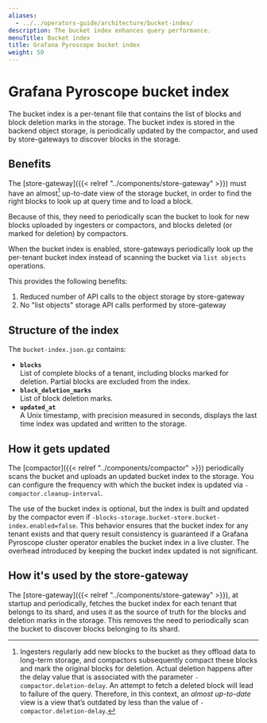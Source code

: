 ```yaml
---
aliases:
  - ../../operators-guide/architecture/bucket-index/
description: The bucket index enhances query performance.
menuTitle: Bucket index
title: Grafana Pyroscope bucket index
weight: 50
---
```


# Grafana Pyroscope bucket index

The bucket index is a per-tenant file that contains the list of blocks and block deletion marks in the storage. The bucket index is stored in the backend object storage, is periodically updated by the compactor, and used by store-gateways to discover blocks in the storage.

## Benefits

The [store-gateway]({{< relref "../components/store-gateway" >}}) must have an almost[^1] up-to-date view of the storage bucket, in order to find the right blocks to look up at query time and to load a block.

Because of this, they need to periodically scan the bucket to look for new blocks uploaded by ingesters or compactors, and blocks deleted (or marked for deletion) by compactors.

When the bucket index is enabled, store-gateways periodically look up the per-tenant bucket index instead of scanning the bucket via `list objects` operations.

This provides the following benefits:

1. Reduced number of API calls to the object storage by store-gateway
1. No "list objects" storage API calls performed by store-gateway

## Structure of the index

The `bucket-index.json.gz` contains:

- **`blocks`**<br />
  List of complete blocks of a tenant, including blocks marked for deletion. Partial blocks are excluded from the index.
- **`block_deletion_marks`**<br />
  List of block deletion marks.
- **`updated_at`**<br />
  A Unix timestamp, with precision measured in seconds, displays the last time index was updated and written to the storage.

## How it gets updated

The [compactor]({{< relref "../components/compactor" >}}) periodically scans the bucket and uploads an updated bucket index to the storage.
You can configure the frequency with which the bucket index is updated via `-compactor.cleanup-interval`.

The use of the bucket index is optional, but the index is built and updated by the compactor even if `-blocks-storage.bucket-store.bucket-index.enabled=false`.
This behavior ensures that the bucket index for any tenant exists and that query result consistency is guaranteed if a Grafana Pyroscope cluster operator enables the bucket index in a live cluster.
The overhead introduced by keeping the bucket index updated is not significant.

## How it's used by the store-gateway

The [store-gateway]({{< relref "../components/store-gateway" >}}), at startup and periodically, fetches the bucket index for each tenant that belongs to its shard, and uses it as the source of truth for the blocks and deletion marks in the storage. This removes the need to periodically scan the bucket to discover blocks belonging to its shard.

[^1]:
    Ingesters regularly add new blocks to the bucket as they offload data to long-term storage,
    and compactors subsequently compact these blocks and mark the original blocks for deletion.
    Actual deletion happens after the delay value that is associated with the parameter `-compactor.deletion-delay`.
    An attempt to fetch a deleted block will lead to failure of the query.
    Therefore, in this context, an _almost up-to-date_ view is a view that’s outdated by less than the value of `-compactor.deletion-delay`.
